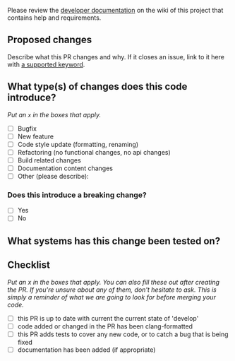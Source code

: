 Please review the [developer documentation](https://github.com/QMCPACK/qmcpack/wiki/Development-workflow)
on the wiki of this project that contains help and requirements.

## Proposed changes

Describe what this PR changes and why.  If it closes an issue, link to it here
with [a supported keyword](https://help.github.com/en/github/managing-your-work-on-github/linking-a-pull-request-to-an-issue#linking-a-pull-request-to-an-issue-using-a-keyword).

## What type(s) of changes does this code introduce?
_Put an `x` in the boxes that apply._

- [ ] Bugfix
- [ ] New feature
- [ ] Code style update (formatting, renaming)
- [ ] Refactoring (no functional changes, no api changes)
- [ ] Build related changes
- [ ] Documentation content changes
- [ ] Other (please describe):

### Does this introduce a breaking change?

- [ ] Yes
- [ ] No

## What systems has this change been tested on?

## Checklist

_Put an x in the boxes that apply. You can also fill these out after creating
the PR. If you're unsure about any of them, don't hesitate to ask.  This is
simply a reminder of what we are going to look for before merging your code._

- [ ] this PR is up to date with current the current state of 'develop'
- [ ] code added or changed in the PR has been clang-formatted
- [ ] this PR adds tests to cover any new code, or to catch a bug that is being fixed
- [ ] documentation has been added (if appropriate)
